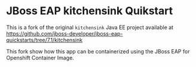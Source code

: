 # JBoss EAP kitchensink Quikstart

This is a fork of the original `kitchensink` Java EE project available at <https://github.com/jboss-developer/jboss-eap-quickstarts/tree/7.1/kitchensink>  

This fork show how this app can be containerized using the JBoss EAP for Openshift Container Image.